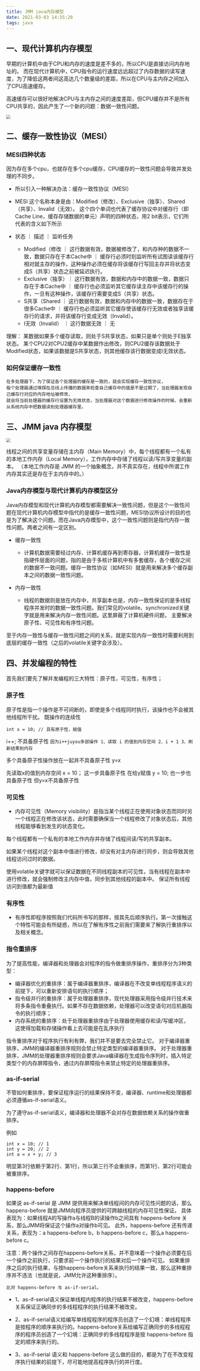 ```yaml
---
title: JMM java内存模型
date: 2021-03-03 14:55:28
tags: java
---
```


## 一、现代计算机内存模型

早期的计算机中由于CPU和内存的速度是差不多的，所以CPU是直接访问内存地址的。
而在现代计算机中，CPU指令的运行速度远远超过了内存数据的读写速度，为了降低这两者间这高达几个数量级的差距，所以在CPU与主内存之间加入了CPU高速缓存。

高速缓存可以很好地解决CPU与主内存之间的速度差距，但CPU缓存并不是所有CPU共享的，因此产生了一个新的问题：数据一致性问题。


<img src='../../../images/memory.png' style="zoom:70%" />

## 二、缓存一致性协议（MESI）

### MESI四种状态

因为存在多个cpu，也就存在多个cpu缓存，CPU缓存的一致性问题会导致并发处理的不同步。
* 所以引入一种解决办法：缓存一致性协议（MESI）

* MESI 这个名称本身是由：Modified（修改）、Exclusive（独享）、Shared（共享）、Invalid（无效）。
这个四个单词也代表了缓存协议中对缓存行（即Cache Line，缓存存储数据的单元）声明的四种状态，用2 bit表示，它们所代表的含义如下所示

* 状态 ｜ 描述 ｜ 监听任务
    - Modified（修改 ｜ 这行数据有效，数据被修改了，和内存种的数据不一致，数据只存在于本Cache中 ｜ 缓存行必须时刻监听所有试图读该缓存行相对就主存的操作，这种操作必须在缓存将该缓存行写回主存并将状态变成S（共享）状态之前被延迟执行。
    - Exclusive（独享）｜ 这行数据有效，数据和内存中的数据一致，数据只存在于本Cache中 ｜ 缓存行也必须监听其它缓存读主存中该缓存行的操作，一旦有这种操作，该缓存行需要变成S（共享）状态。
    - S共享（Shared ｜ 这行数据有效，数据和内存中的数据一致，数据存在于很多Cache中 ｜ 缓存行也必须监听其它缓存使该缓存行无效或者独享该缓存行的请求，并将该缓存行变成无效（Invalid）。
    - I无效（Invalid） ｜ 这行数据无效 ｜ 无

理解： 某数据如果多个缓存读取，则处于S共享状态，如果只是单个则处于E独享状态。
    某个CPU2对CPU2缓存中某数据作出修改，则CPU2缓存该数据处于Modified状态，如果该数据是S共享状态，则其他缓存该行数据变成I无效状态。

### 如何保证缓存一致性
    在多处理器下，为了保证各个处理器的缓存是一致的，就会实现缓存一致性协议，
    每个处理器通过嗅探在总线上传播的数据来检查自己缓存中的值是不是过期了，当处理器发现自己缓存行对应的内存地址被修改，
    就会将当前处理器的缓存行设置为无效状态，当处理器对这个数据进行修改操作的时候，会重新从系统内存中把数据读到处理器缓存里。


## 三、JMM java 内存模型

<img src='../../../images/jmm.png' style="zoom:70%" />

线程之间的共享变量存储在主内存（Main Memory）中，每个线程都有一个私有的本地工作内存（Local Memory），工作内存中存储了线程以读/写共享变量的副本。
（本地工作内存是 JMM 的一个抽象概念，并不真实存在，线程中所谓工作内存其实还是存在于主内存中的。）

### Java内存模型与现代计算机内存模型区分

Java内存模型和现代计算机内存模型都需要解决一致性问题，但是这个一致性问题在现代计算机内存模型中指代的是缓存一致性问题，MESI协议所设计的目的也是为了解决这个问题。而在Java内存模型中，这个一致性问题则是指代内存一致性问题。两者之间有一定区别。

* 缓存一致性

    - 计算机数据需要经过内存、计算机缓存再到寄存器，计算机缓存一致性是指硬件层面的问题，指的是由于多核计算机中有多套缓存，各个缓存之间的数据不一致问题。缓存一致性协议（如MESI）就是用来解决多个缓存副本之间的数据一致性问题。

* 内存一致性

    - 线程的数据则是放在内存中，共享副本也是，内存一致性保证的是多线程程序并发时的数据一致性问题。我们常见的volatile、synchronized关键字就是用来解决内存一致性问题。这里屏蔽了计算机硬件问题，
    主要解决原子性、可见性和有序性问题。

至于内存一致性与缓存一致性问题之间的关系，就是实现内存一致性时需要利用到底层的缓存一致性（之后的volatile关键字会涉及）。


## 四、并发编程的特性

首先我们要先了解并发编程的三大特性：原子性，可见性，有序性；

### 原子性

原子性是指一个操作是不可间断的，即使是多个线程同时执行，该操作也不会被其他线程所干扰。
既操作的连续性
```
int x = 10; // 具有原子性，赋值
```

i++;
不具备原子性
`
因为i++juyou多部操作
1、读取 i 的值到内存空间
2、i + 1
3、刷新结果到内存
`

多个具备原子性操作放在一起并不具备原子性
y=x

先读取x的值到内存空间 x = 10； 这一步具备原子性
在给y赋值 y = 10; 也一步也具备原子性
但y=x不具备原子性


### 可见性

* 内存可见性（Memory visibility）是指当某个线程正在使用对象状态而同时另一个线程正在修改该状态，此时需要确保当一个线程修改了对象状态后，其他线程能够看到发生的状态变化。

每个线程都有一个私有的本地工作内存并存储了线程间读/写的共享副本。

如果某个线程对这个副本中值进行修改，却没有对主内存进行同步，则会导致其他线程访问过时的数据。

使用volatile关键字就可以保证数据在不同线程副本的可见性，当有线程在副本中进行修改，就会强制修改主内存中值，同步到其他线程的副本中。
保证所有线程访问到值都为最新值

### 有序性

* 有序性即程序按照我们代码所书写的那样，按其先后顺序执行。第一次接触这个特性可能会有所疑惑，所以在了解有序性之前我们需要来了解执行重排序以及相关概念。

### 指令重排序

为了提高性能，编译器和处理器会对程序的指令做重排序操作，重排序分为3种类型：

* 编译器优化的重排序：属于编译器重排序，编译器在不改变单线程程序语义的前提下，可以重新安排语句的执行顺序；
* 指令级并行的重排序：属于处理器重排序，现代处理器采用指令级并行技术来将多条指令重叠执行。如果不存在数据依赖，处理器可以改变语句对应机器指令的执行顺序；
* 内存系统的重排序：处于处理器重排序由于处理器使用缓存和读/写缓冲区，这使得加载和存储操作看上去可能是在乱序执行


指令重排序对于程序执行有利有弊，我们并不是要去完全禁止它。
对于编译器重排序，JMM的编译器重排序规则会禁止特定类型的编译器重排序。
对于处理器重排序，JMM的处理器重排序规则会要求Java编译器在生成指令序列时，插入特定类型个的内存屏障指令，通过内存屏障指令来禁止特定的处理器重排序。

### as-if-serial

不管如何重排序，要保证程序运行的结果保持不变，编译器、runtime和处理器都必须遵循as-if-serial语义。

为了遵守as-if-serial语义，编译器和处理器不会对存在数据依赖关系的操作做重排序。

例如 
```
int x = 10; // 1
int y = 20; // 2
int a = x + y; // 3
```
明显第3行依赖于第2行、第1行，所以第三行不会重排序，而第1行、第2行可能会被重排序。

### happens-before

如果说 as-if-serial 是 JMM 提供用来解决单线程间的内存可见性问题的话，那么 happens-before 就是JMM向程序员提供的可跨越线程的内存可见性保证。
具体表现为：如果线程A的写操作a与线程B的读操作b之间具有 happens-before 关系，那么JMM将保证这个操作a对操作b可见。
此外，happens-before 还有传递关系，表现为：a happens-before b，b happens-before c，那么a happens-before c。

注意：两个操作之间存在happens-before关系，并不意味着一个操作必须要在后一个操作之前执行，只要求前一个操作执行的结果对后一个操作可见。
如果重排序之后的执行结果，与按happens-before关系来执行的结果一致，那么这种重排序并不违法（也就是说，JMM允许这种重排序）。

` 比对 happens-before 与 as-if-serial。 `

* 1、as-if-serial语义保证单线程内程序的执行结果不被改变，happens-before关系保证正确同步的多线程程序的执行结果不被改变。

* 2、as-if-serial语义给编写单线程程序的程序员创造了一个幻境：单线程程序是按程序的顺序来执行的。happens-before关系给编写正确同步的多线程程序的程序员创造了一个幻境：正确同步的多线程程序是按 happens-before 指定的顺序来执行的。

* 3、as-if-serial 语义和 happens-before 这么做的目的，都是为了在不改变程序执行结果的前提下，尽可能地提高程序执行的并行度。
